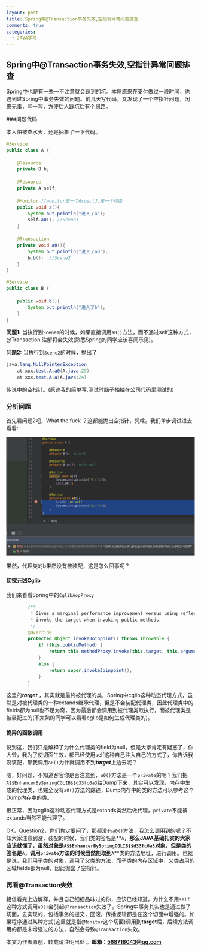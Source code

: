 ```yaml
---
layout: post
title: Spring中@Transaction事务失效,空指针异常问题排查
comments: true
categories:
  - JAVA学习
---
```


## Spring中@Transaction事务失效,空指针异常问题排查

Spring中也是有一些一不注意就会踩到的坑。本屌原来在支付做过一段时间，也遇到过Spring中事务失效的问题。前几天写代码，又发现了一个空指针问题，闲来无事，写一写，方便后人踩坑后有个思路。

###问题代码

本人怕被查水表，还是抽象了一下代码。

```java
@Service
public class A {

    @Resource
    private B b;

    @Resource
    private A self;

    @Monitor //monitor是一个AspectJ,是一个切面
    public void a(){
        System.out.println("进入了a");
        self.a0(); //Scene1
    }

    @Transaction
    private void a0(){
        System.out.println("进入了a0");
        b.b();  //Scene2
    }
}
```

```java
@Service
public class B {

    public void b(){
        System.out.println("进入了b");
    }
}
```

**问题1:**  当执行到`Scene1`的时候，如果直接调用`a0()`方法，而不通过self这种方式，@Transaction 注解将会失效(熟悉Spring的同学应该喜闻乐见)。

**问题2:**  当执行到`Scene2`的时候，抛出了

```java
java.lang.NullPointerException
	at xxx.test.A.a0(A.java:29)
	at xxx.test.A.a(A.java:24)
```

传说中的空指针。(原谅我的简单写,测试时脑子抽抽在公司代码里测试的)

### 分析问题

首先看问题2吧，What the fuck ？这都能抛出空指针，凭啥。我们单步调试进去看看:

![placeholder](https://raw.githubusercontent.com/CodingRookieH/blog-image/master/Step1.png)

果然，代理类的b果然没有被装配，这是怎么回事呢？

#### 初探元凶Cglib

我们来看看Spring中的```CglibAopProxy```

```java
		/**
		 * Gives a marginal performance improvement versus using reflection to
		 * invoke the target when invoking public methods.
		 */
		@Override
		protected Object invokeJoinpoint() throws Throwable {
			if (this.publicMethod) {
				return this.methodProxy.invoke(this.target, this.arguments);
			}
			else {
				return super.invokeJoinpoint();
			}
		}
```

这里的***target*** ，其实就是最终被代理的类，Spring中cglib这种动态代理方式，虽然是对被代理类的一种extands继承代理，但是不会装配代理类，因此代理类中的fields都为null也不足为奇，因为最后都会调用到被代理类取执行，而被代理类是被装配过的(不太熟的同学可以看看cglib是如何生成代理类的)。

#### 诡异的函数调用

说到这，我们只是解释了为什么代理类的field为null，但是大家肯定有疑惑了，你大爷，我为了使切面生效，都已经使用self这种自己注入自己的方式了，你告诉我没装配，那我调用```a0()```为什就调用不到***target***上边去呢？

嗯，好问题，不知道客官你是否注意到，```a0()```方法是一个```private```的呢？我们把`A$$EnhancerBySpringCGLIB$$d33fc0a3`给Dump下来，其实可以发现，内存中生成的代理类，也完全没有`a0()`方法的踪迹，Dump内存中的类的方法可以参考这个[Dump内存中的类](https://blog.csdn.net/hengyunabc/article/details/51106980)。

很正常，因为cglib这种动态代理方式是extands类然后做代理，`private`不能被extands当然不能代理了。

OK，Question2，你们肯定要问了，那都没有`a0()`方法，我怎么调用到的呢？不知大家注意到没，装配的时候，我们类的签名是**`A`**，那么JAVA基础扎实的大家应该就懂了，虽然对象是`A$$EnhancerBySpringCGLIB$$d33fc0a3`对象，但是类的签名是**`A`**，调用`private`方法的时候当然能取到**`A`**类的方法地址，进行调用。也就是说，我们用子类的对象，调用了父类的方法，而子类的内存区域中，父类占用的区域fields都为null，因此抛出了空指针。

### 再看@Transaction失效

相信看完上边解释，并且自己细细品味过的你，应该已经知道，为什么不用`self`这种方式调用`a0()`会引起`@Transaction`失效了。Spring中事务其实也是通过做了切面，去实现的，包括事务的提交，回滚，传播逻辑都是在这个切面中增强的。如果程序通过某种方式(这里就是指`@Monitor`这个切面)调用到**target**后，后续方法调用的都是未增强过的方法，自然会导致`@Transaction`失效。



本文为作者原创，转载请注明出处 。**邮箱：568718043@qq.com**